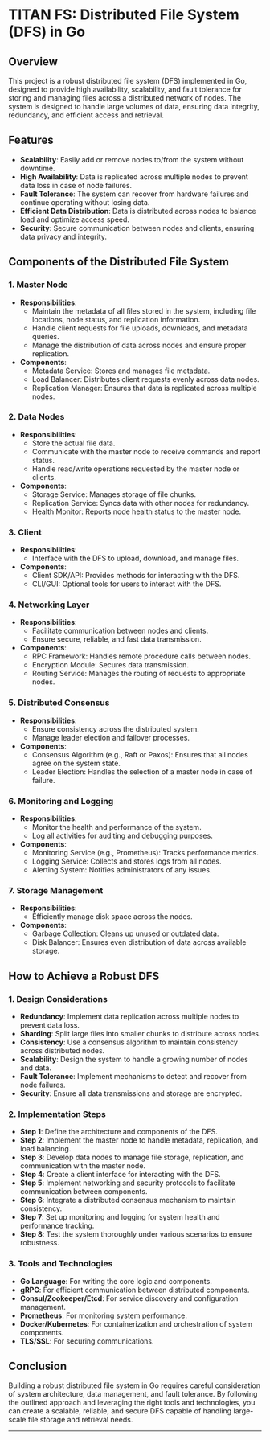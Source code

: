 

# TITAN FS: Distributed File System (DFS) in Go

## Overview

This project is a robust distributed file system (DFS) implemented in Go, designed to provide high availability, scalability, and fault tolerance for storing and managing files across a distributed network of nodes. The system is designed to handle large volumes of data, ensuring data integrity, redundancy, and efficient access and retrieval.

## Features

- **Scalability**: Easily add or remove nodes to/from the system without downtime.
- **High Availability**: Data is replicated across multiple nodes to prevent data loss in case of node failures.
- **Fault Tolerance**: The system can recover from hardware failures and continue operating without losing data.
- **Efficient Data Distribution**: Data is distributed across nodes to balance load and optimize access speed.
- **Security**: Secure communication between nodes and clients, ensuring data privacy and integrity.

## Components of the Distributed File System

### 1. **Master Node**
   - **Responsibilities**: 
     - Maintain the metadata of all files stored in the system, including file locations, node status, and replication information.
     - Handle client requests for file uploads, downloads, and metadata queries.
     - Manage the distribution of data across nodes and ensure proper replication.
   - **Components**:
     - Metadata Service: Stores and manages file metadata.
     - Load Balancer: Distributes client requests evenly across data nodes.
     - Replication Manager: Ensures that data is replicated across multiple nodes.

### 2. **Data Nodes**
   - **Responsibilities**:
     - Store the actual file data.
     - Communicate with the master node to receive commands and report status.
     - Handle read/write operations requested by the master node or clients.
   - **Components**:
     - Storage Service: Manages storage of file chunks.
     - Replication Service: Syncs data with other nodes for redundancy.
     - Health Monitor: Reports node health status to the master node.

### 3. **Client**
   - **Responsibilities**:
     - Interface with the DFS to upload, download, and manage files.
   - **Components**:
     - Client SDK/API: Provides methods for interacting with the DFS.
     - CLI/GUI: Optional tools for users to interact with the DFS.

### 4. **Networking Layer**
   - **Responsibilities**:
     - Facilitate communication between nodes and clients.
     - Ensure secure, reliable, and fast data transmission.
   - **Components**:
     - RPC Framework: Handles remote procedure calls between nodes.
     - Encryption Module: Secures data transmission.
     - Routing Service: Manages the routing of requests to appropriate nodes.

### 5. **Distributed Consensus**
   - **Responsibilities**:
     - Ensure consistency across the distributed system.
     - Manage leader election and failover processes.
   - **Components**:
     - Consensus Algorithm (e.g., Raft or Paxos): Ensures that all nodes agree on the system state.
     - Leader Election: Handles the selection of a master node in case of failure.

### 6. **Monitoring and Logging**
   - **Responsibilities**:
     - Monitor the health and performance of the system.
     - Log all activities for auditing and debugging purposes.
   - **Components**:
     - Monitoring Service (e.g., Prometheus): Tracks performance metrics.
     - Logging Service: Collects and stores logs from all nodes.
     - Alerting System: Notifies administrators of any issues.

### 7. **Storage Management**
   - **Responsibilities**:
     - Efficiently manage disk space across the nodes.
   - **Components**:
     - Garbage Collection: Cleans up unused or outdated data.
     - Disk Balancer: Ensures even distribution of data across available storage.

## How to Achieve a Robust DFS

### 1. **Design Considerations**
   - **Redundancy**: Implement data replication across multiple nodes to prevent data loss.
   - **Sharding**: Split large files into smaller chunks to distribute across nodes.
   - **Consistency**: Use a consensus algorithm to maintain consistency across distributed nodes.
   - **Scalability**: Design the system to handle a growing number of nodes and data.
   - **Fault Tolerance**: Implement mechanisms to detect and recover from node failures.
   - **Security**: Ensure all data transmissions and storage are encrypted.

### 2. **Implementation Steps**
   - **Step 1**: Define the architecture and components of the DFS.
   - **Step 2**: Implement the master node to handle metadata, replication, and load balancing.
   - **Step 3**: Develop data nodes to manage file storage, replication, and communication with the master node.
   - **Step 4**: Create a client interface for interacting with the DFS.
   - **Step 5**: Implement networking and security protocols to facilitate communication between components.
   - **Step 6**: Integrate a distributed consensus mechanism to maintain consistency.
   - **Step 7**: Set up monitoring and logging for system health and performance tracking.
   - **Step 8**: Test the system thoroughly under various scenarios to ensure robustness.

### 3. **Tools and Technologies**
   - **Go Language**: For writing the core logic and components.
   - **gRPC**: For efficient communication between distributed components.
   - **Consul/Zookeeper/Etcd**: For service discovery and configuration management.
   - **Prometheus**: For monitoring system performance.
   - **Docker/Kubernetes**: For containerization and orchestration of system components.
   - **TLS/SSL**: For securing communications.

## Conclusion

Building a robust distributed file system in Go requires careful consideration of system architecture, data management, and fault tolerance. By following the outlined approach and leveraging the right tools and technologies, you can create a scalable, reliable, and secure DFS capable of handling large-scale file storage and retrieval needs.

---

